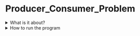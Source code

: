 # Producer_Consumer_Problem
<details>
  <summary>What is it about?</summary>
  This program is to understand how semaphores and threading works.
  It controlls when values are placed into the buffer (producer) and values taken out (consumer).
</details>
<details>
  <summary>How to run the program</summary>
  1.  Download the "Program_Files" and place it in a location on your PC.<br>
  2.  In terminal, set your directory to location of "Program_Files".<br>
  3.  Use gcc to complie the source code.<br>
  ```
  $ gcc producer.c -pthread -lrt -o producer
  $ gcc consumer.c -pthread -lrt -o consumer
  ```
  4. Run both programs at the same time to see the code working.
  ```
  $ ./producer & ./consumer &
</details>
